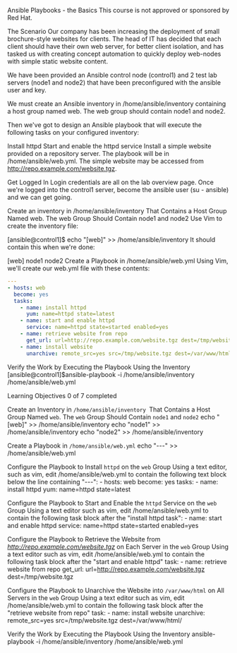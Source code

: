 Ansible Playbooks - the Basics
This course is not approved or sponsored by Red Hat.

The Scenario
Our company has been increasing the deployment of small brochure-style websites for clients. The head of IT has decided that each client should have their own web server, for better client isolation, and has tasked us with creating concept automation to quickly deploy web-nodes with simple static website content.

We have been provided an Ansible control node (control1) and 2 test lab servers (node1 and node2) that have been preconfigured with the ansible user and key.

We must create an Ansible inventory in /home/ansible/inventory containing a host group named web. The web group should contain node1 and node2.

Then we've got to design an Ansible playbook that will execute the following tasks on your configured inventory:

Install httpd
Start and enable the httpd service
Install a simple website provided on a repository server.
The playbook will be in /home/ansible/web.yml. The simple website may be accessed from http://repo.example.com/website.tgz.

Get Logged In
Login credentials are all on the lab overview page. Once we're logged into the control1 server, become the ansible user (su - ansible) and we can get going.

Create an inventory in /home/ansible/inventory That Contains a Host Group Named web. The web Group Should Contain node1 and node2
Use Vim to create the inventory file:

[ansible@control1]$ echo "[web]" >> /home/ansible/inventory
It should contain this when we're done:

[web]
node1
node2
Create a Playbook in /home/ansible/web.yml
Using Vim, we'll create our web.yml file with these contents:
```yaml
---
- hosts: web
  become: yes
  tasks:
    - name: install httpd
      yum: name=httpd state=latest
    - name: start and enable httpd
      service: name=httpd state=started enabled=yes
    - name: retrieve website from repo
      get_url: url=http://repo.example.com/website.tgz dest=/tmp/website.tgz
    - name: install website
      unarchive: remote_src=yes src=/tmp/website.tgz dest=/var/www/html/
```

Verify the Work by Executing the Playbook Using the Inventory
[ansible@control1]$ansible-playbook -i /home/ansible/inventory /home/ansible/web.yml




Learning Objectives
0 of 7 completed

Create an Inventory in `/home/ansible/inventory `That Contains a Host Group Named `web`. The `web` Group Should Contain `node1` and `node2`
echo "[web]" >> /home/ansible/inventory
echo "node1" >> /home/ansible/inventory
echo "node2" >> /home/ansible/inventory

Create a Playbook in `/home/ansible/web.yml`
echo "---" >> /home/ansible/web.yml


Configure the Playbook to Install `httpd` on the `web` Group
Using a text editor, such as vim, edit /home/ansible/web.yml to contain the following text block below the line containing "---": - hosts: web become: yes tasks: - name: install httpd yum: name=httpd state=latest


Configure the Playbook to Start and Enable the `httpd` Service on the `web` Group
Using a text editor such as vim, edit /home/ansible/web.yml to contain the following task block after the "install httpd task": - name: start and enable httpd service: name=httpd state=started enabled=yes


Configure the Playbook to Retrieve the Website from *http://repo.example.com/website.tgz* on Each Server in the `web` Group
Using a text editor such as vim, edit /home/ansible/web.yml to contain the following task block after the "start and enable httpd" task: - name: retrieve website from repo get_url: url=http://repo.example.com/website.tgz dest=/tmp/website.tgz


Configure the Playbook to Unarchive the Website into `/var/www/html` on All Servers in the `web` Group
Using a text editor such as vim, edit /home/ansible/web.yml to contain the following task block after the "retrieve website from repo" task: - name: install website unarchive: remote_src=yes src=/tmp/website.tgz dest=/var/www/html/


Verify the Work by Executing the Playbook Using the Inventory
ansible-playbook -i /home/ansible/inventory /home/ansible/web.yml